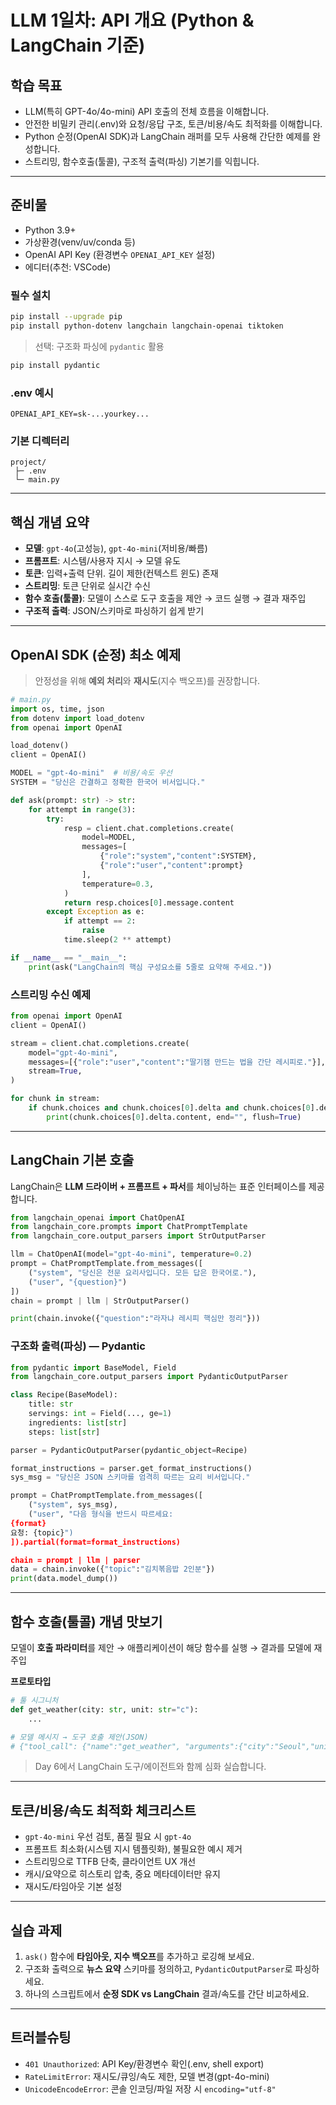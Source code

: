 # LLM 1일차: API 개요 (Python & LangChain 기준)

## 학습 목표
- LLM(특히 GPT-4o/4o-mini) API 호출의 전체 흐름을 이해합니다.
- 안전한 비밀키 관리(.env)와 요청/응답 구조, 토큰/비용/속도 최적화를 이해합니다.
- Python 순정(OpenAI SDK)과 LangChain 래퍼를 모두 사용해 간단한 예제를 완성합니다.
- 스트리밍, 함수호출(툴콜), 구조적 출력(파싱) 기본기를 익힙니다.

---

## 준비물
- Python 3.9+
- 가상환경(venv/uv/conda 등)
- OpenAI API Key (환경변수 `OPENAI_API_KEY` 설정)
- 에디터(추천: VSCode)

### 필수 설치
```bash
pip install --upgrade pip
pip install python-dotenv langchain langchain-openai tiktoken
```

> 선택: 구조화 파싱에 `pydantic` 활용  
```bash
pip install pydantic
```

### .env 예시
```
OPENAI_API_KEY=sk-...yourkey...
```

### 기본 디렉터리
```
project/
 ├─ .env
 └─ main.py
```

---

## 핵심 개념 요약
- **모델**: `gpt-4o`(고성능), `gpt-4o-mini`(저비용/빠름)
- **프롬프트**: 시스템/사용자 지시 → 모델 유도
- **토큰**: 입력+출력 단위. 길이 제한(컨텍스트 윈도) 존재
- **스트리밍**: 토큰 단위로 실시간 수신
- **함수 호출(툴콜)**: 모델이 스스로 도구 호출을 제안 → 코드 실행 → 결과 재주입
- **구조적 출력**: JSON/스키마로 파싱하기 쉽게 받기

---

## OpenAI SDK (순정) 최소 예제

> 안정성을 위해 **예외 처리**와 **재시도**(지수 백오프)를 권장합니다.

```python
# main.py
import os, time, json
from dotenv import load_dotenv
from openai import OpenAI

load_dotenv()
client = OpenAI()

MODEL = "gpt-4o-mini"  # 비용/속도 우선
SYSTEM = "당신은 간결하고 정확한 한국어 비서입니다."

def ask(prompt: str) -> str:
    for attempt in range(3):
        try:
            resp = client.chat.completions.create(
                model=MODEL,
                messages=[
                    {"role":"system","content":SYSTEM},
                    {"role":"user","content":prompt}
                ],
                temperature=0.3,
            )
            return resp.choices[0].message.content
        except Exception as e:
            if attempt == 2:
                raise
            time.sleep(2 ** attempt)

if __name__ == "__main__":
    print(ask("LangChain의 핵심 구성요소를 5줄로 요약해 주세요."))
```

### 스트리밍 수신 예제
```python
from openai import OpenAI
client = OpenAI()

stream = client.chat.completions.create(
    model="gpt-4o-mini",
    messages=[{"role":"user","content":"딸기잼 만드는 법을 간단 레시피로."}],
    stream=True,
)

for chunk in stream:
    if chunk.choices and chunk.choices[0].delta and chunk.choices[0].delta.content:
        print(chunk.choices[0].delta.content, end="", flush=True)
```

---

## LangChain 기본 호출
LangChain은 **LLM 드라이버 + 프롬프트 + 파서**를 체이닝하는 표준 인터페이스를 제공합니다.

```python
from langchain_openai import ChatOpenAI
from langchain_core.prompts import ChatPromptTemplate
from langchain_core.output_parsers import StrOutputParser

llm = ChatOpenAI(model="gpt-4o-mini", temperature=0.2)
prompt = ChatPromptTemplate.from_messages([
    ("system", "당신은 전문 요리사입니다. 모든 답은 한국어로."),
    ("user", "{question}")
])
chain = prompt | llm | StrOutputParser()

print(chain.invoke({"question":"라자냐 레시피 핵심만 정리"}))
```

### 구조화 출력(파싱) — Pydantic
```python
from pydantic import BaseModel, Field
from langchain_core.output_parsers import PydanticOutputParser

class Recipe(BaseModel):
    title: str
    servings: int = Field(..., ge=1)
    ingredients: list[str]
    steps: list[str]

parser = PydanticOutputParser(pydantic_object=Recipe)

format_instructions = parser.get_format_instructions()
sys_msg = "당신은 JSON 스키마를 엄격히 따르는 요리 비서입니다."

prompt = ChatPromptTemplate.from_messages([
    ("system", sys_msg),
    ("user", "다음 형식을 반드시 따르세요:
{format}
요청: {topic}")
]).partial(format=format_instructions)

chain = prompt | llm | parser
data = chain.invoke({"topic":"김치볶음밥 2인분"})
print(data.model_dump())
```

---

## 함수 호출(툴콜) 개념 맛보기
모델이 **호출 파라미터**를 제안 → 애플리케이션이 해당 함수를 실행 → 결과를 모델에 재주입

**프로토타입**
```python
# 툴 시그니처
def get_weather(city: str, unit: str="c"):
    ...

# 모델 메시지 → 도구 호출 제안(JSON)
# {"tool_call": {"name":"get_weather", "arguments":{"city":"Seoul","unit":"c"}}}
```

> Day 6에서 LangChain 도구/에이전트와 함께 심화 실습합니다.

---

## 토큰/비용/속도 최적화 체크리스트
- `gpt-4o-mini` 우선 검토, 품질 필요 시 `gpt-4o`
- 프롬프트 최소화(시스템 지시 템플릿화), 불필요한 예시 제거
- 스트리밍으로 TTFB 단축, 클라이언트 UX 개선
- 캐시/요약으로 히스토리 압축, 중요 메타데이터만 유지
- 재시도/타임아웃 기본 설정

---

## 실습 과제
1) `ask()` 함수에 **타임아웃, 지수 백오프**를 추가하고 로깅해 보세요.  
2) 구조화 출력으로 **뉴스 요약** 스키마를 정의하고, `PydanticOutputParser`로 파싱하세요.  
3) 하나의 스크립트에서 **순정 SDK vs LangChain** 결과/속도를 간단 비교하세요.

---

## 트러블슈팅
- `401 Unauthorized`: API Key/환경변수 확인(.env, shell export)
- `RateLimitError`: 재시도/큐잉/속도 제한, 모델 변경(gpt-4o-mini)
- `UnicodeEncodeError`: 콘솔 인코딩/파일 저장 시 `encoding="utf-8"`

